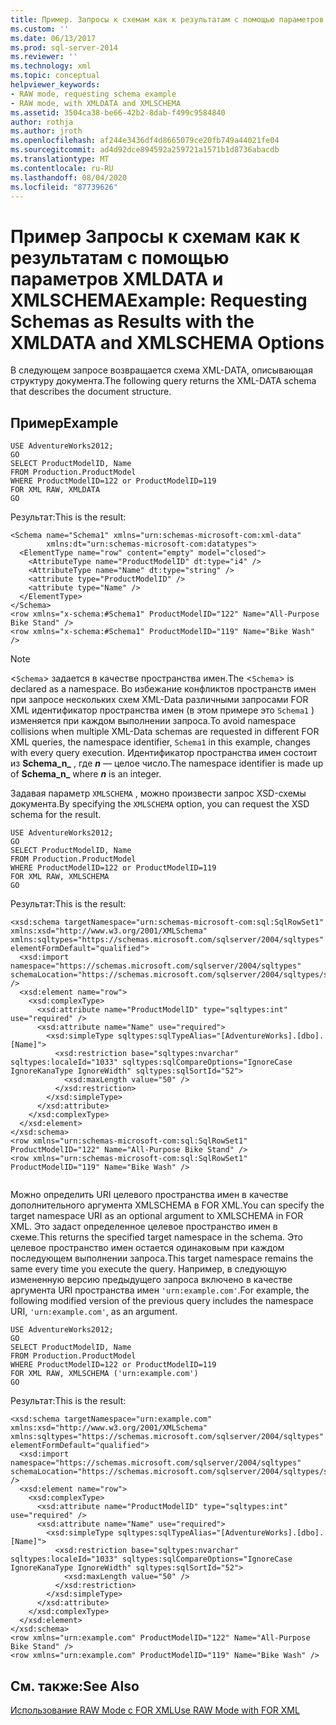```yaml
---
title: Пример. Запросы к схемам как к результатам с помощью параметров XMLDATA и XMLSCHEMA | Документация Майкрософт
ms.custom: ''
ms.date: 06/13/2017
ms.prod: sql-server-2014
ms.reviewer: ''
ms.technology: xml
ms.topic: conceptual
helpviewer_keywords:
- RAW mode, requesting schema example
- RAW mode, with XMLDATA and XMLSCHEMA
ms.assetid: 3504ca38-be66-42b2-8dab-f499c9584840
author: rothja
ms.author: jroth
ms.openlocfilehash: af244e3436df4d8665079ce20fb749a44021fe04
ms.sourcegitcommit: ad4d92dce894592a259721a1571b1d8736abacdb
ms.translationtype: MT
ms.contentlocale: ru-RU
ms.lasthandoff: 08/04/2020
ms.locfileid: "87739626"
---
```

# <a name="example-requesting-schemas-as-results-with-the-xmldata-and-xmlschema-options"></a><span data-ttu-id="72b0d-102">Пример Запросы к схемам как к результатам с помощью параметров XMLDATA и XMLSCHEMA</span><span class="sxs-lookup"><span data-stu-id="72b0d-102">Example: Requesting Schemas as Results with the XMLDATA and XMLSCHEMA Options</span></span>
  <span data-ttu-id="72b0d-103">В следующем запросе возвращается схема XML-DATA, описывающая структуру документа.</span><span class="sxs-lookup"><span data-stu-id="72b0d-103">The following query returns the XML-DATA schema that describes the document structure.</span></span>  
  
## <a name="example"></a><span data-ttu-id="72b0d-104">Пример</span><span class="sxs-lookup"><span data-stu-id="72b0d-104">Example</span></span>  
  
```  
USE AdventureWorks2012;  
GO  
SELECT ProductModelID, Name  
FROM Production.ProductModel  
WHERE ProductModelID=122 or ProductModelID=119  
FOR XML RAW, XMLDATA  
GO  
```  
  
 <span data-ttu-id="72b0d-105">Результат:</span><span class="sxs-lookup"><span data-stu-id="72b0d-105">This is the result:</span></span>  
  
```  
<Schema name="Schema1" xmlns="urn:schemas-microsoft-com:xml-data"   
        xmlns:dt="urn:schemas-microsoft-com:datatypes">  
  <ElementType name="row" content="empty" model="closed">  
    <AttributeType name="ProductModelID" dt:type="i4" />  
    <AttributeType name="Name" dt:type="string" />  
    <attribute type="ProductModelID" />  
    <attribute type="Name" />  
  </ElementType>  
</Schema>  
<row xmlns="x-schema:#Schema1" ProductModelID="122" Name="All-Purpose Bike Stand" />  
<row xmlns="x-schema:#Schema1" ProductModelID="119" Name="Bike Wash" />  
```  
  
> [!NOTE]
>  <span data-ttu-id="72b0d-106"><`Schema`> задается в качестве пространства имен.</span><span class="sxs-lookup"><span data-stu-id="72b0d-106">The <`Schema`> is declared as a namespace.</span></span> <span data-ttu-id="72b0d-107">Во избежание конфликтов пространств имен при запросе нескольких схем XML-Data различными запросами FOR XML идентификатор пространства имен (в этом примере это `Schema1` ) изменяется при каждом выполнении запроса.</span><span class="sxs-lookup"><span data-stu-id="72b0d-107">To avoid namespace collisions when multiple XML-Data schemas are requested in different FOR XML queries, the namespace identifier, `Schema1` in this example, changes with every query execution.</span></span> <span data-ttu-id="72b0d-108">Идентификатор пространства имен состоит из **Schema_n_** , где **_n_** — целое число.</span><span class="sxs-lookup"><span data-stu-id="72b0d-108">The namespace identifier is made up of **Schema_n_** where **_n_** is an integer.</span></span>  
  
 <span data-ttu-id="72b0d-109">Задавая параметр `XMLSCHEMA` , можно произвести запрос XSD-схемы документа.</span><span class="sxs-lookup"><span data-stu-id="72b0d-109">By specifying the `XMLSCHEMA` option, you can request the XSD schema for the result.</span></span>  
  
```  
USE AdventureWorks2012;  
GO  
SELECT ProductModelID, Name  
FROM Production.ProductModel  
WHERE ProductModelID=122 or ProductModelID=119  
FOR XML RAW, XMLSCHEMA  
GO  
```  
  
 <span data-ttu-id="72b0d-110">Результат:</span><span class="sxs-lookup"><span data-stu-id="72b0d-110">This is the result:</span></span>  
  
```  
<xsd:schema targetNamespace="urn:schemas-microsoft-com:sql:SqlRowSet1" xmlns:xsd="http://www.w3.org/2001/XMLSchema" xmlns:sqltypes="https://schemas.microsoft.com/sqlserver/2004/sqltypes" elementFormDefault="qualified">  
  <xsd:import namespace="https://schemas.microsoft.com/sqlserver/2004/sqltypes" schemaLocation="https://schemas.microsoft.com/sqlserver/2004/sqltypes/sqltypes.xsd" />  
  <xsd:element name="row">  
    <xsd:complexType>  
      <xsd:attribute name="ProductModelID" type="sqltypes:int" use="required" />  
      <xsd:attribute name="Name" use="required">  
        <xsd:simpleType sqltypes:sqlTypeAlias="[AdventureWorks].[dbo].[Name]">  
          <xsd:restriction base="sqltypes:nvarchar" sqltypes:localeId="1033" sqltypes:sqlCompareOptions="IgnoreCase IgnoreKanaType IgnoreWidth" sqltypes:sqlSortId="52">  
            <xsd:maxLength value="50" />  
          </xsd:restriction>  
        </xsd:simpleType>  
      </xsd:attribute>  
    </xsd:complexType>  
  </xsd:element>  
</xsd:schema>  
<row xmlns="urn:schemas-microsoft-com:sql:SqlRowSet1" ProductModelID="122" Name="All-Purpose Bike Stand" />  
<row xmlns="urn:schemas-microsoft-com:sql:SqlRowSet1" ProductModelID="119" Name="Bike Wash" />  
  
```  
  
 <span data-ttu-id="72b0d-111">Можно определить URI целевого пространства имен в качестве дополнительного аргумента XMLSCHEMA в FOR XML.</span><span class="sxs-lookup"><span data-stu-id="72b0d-111">You can specify the target namespace URI as an optional argument to XMLSCHEMA in FOR XML.</span></span> <span data-ttu-id="72b0d-112">Это задаст определенное целевое пространство имен в схеме.</span><span class="sxs-lookup"><span data-stu-id="72b0d-112">This returns the specified target namespace in the schema.</span></span> <span data-ttu-id="72b0d-113">Это целевое пространство имен остается одинаковым при каждом последующем выполнении запроса.</span><span class="sxs-lookup"><span data-stu-id="72b0d-113">This target namespace remains the same every time you execute the query.</span></span> <span data-ttu-id="72b0d-114">Например, в следующую измененную версию предыдущего запроса включено в качестве аргумента URI пространства имен `'urn:example.com'`.</span><span class="sxs-lookup"><span data-stu-id="72b0d-114">For example, the following modified version of the previous query includes the namespace URI, `'urn:example.com'`, as an argument.</span></span>  
  
```  
USE AdventureWorks2012;  
GO  
SELECT ProductModelID, Name  
FROM Production.ProductModel  
WHERE ProductModelID=122 or ProductModelID=119  
FOR XML RAW, XMLSCHEMA ('urn:example.com')  
GO  
```  
  
 <span data-ttu-id="72b0d-115">Результат:</span><span class="sxs-lookup"><span data-stu-id="72b0d-115">This is the result:</span></span>  
  
```  
<xsd:schema targetNamespace="urn:example.com" xmlns:xsd="http://www.w3.org/2001/XMLSchema" xmlns:sqltypes="https://schemas.microsoft.com/sqlserver/2004/sqltypes" elementFormDefault="qualified">  
  <xsd:import namespace="https://schemas.microsoft.com/sqlserver/2004/sqltypes" schemaLocation="https://schemas.microsoft.com/sqlserver/2004/sqltypes/sqltypes.xsd" />  
  <xsd:element name="row">  
    <xsd:complexType>  
      <xsd:attribute name="ProductModelID" type="sqltypes:int" use="required" />  
      <xsd:attribute name="Name" use="required">  
        <xsd:simpleType sqltypes:sqlTypeAlias="[AdventureWorks].[dbo].[Name]">  
          <xsd:restriction base="sqltypes:nvarchar" sqltypes:localeId="1033" sqltypes:sqlCompareOptions="IgnoreCase IgnoreKanaType IgnoreWidth" sqltypes:sqlSortId="52">  
            <xsd:maxLength value="50" />  
          </xsd:restriction>  
        </xsd:simpleType>  
      </xsd:attribute>  
    </xsd:complexType>  
  </xsd:element>  
</xsd:schema>  
<row xmlns="urn:example.com" ProductModelID="122" Name="All-Purpose Bike Stand" />  
<row xmlns="urn:example.com" ProductModelID="119" Name="Bike Wash" />  
```  
  
## <a name="see-also"></a><span data-ttu-id="72b0d-116">См. также:</span><span class="sxs-lookup"><span data-stu-id="72b0d-116">See Also</span></span>  
 [<span data-ttu-id="72b0d-117">Использование RAW Mode с FOR XML</span><span class="sxs-lookup"><span data-stu-id="72b0d-117">Use RAW Mode with FOR XML</span></span>](use-raw-mode-with-for-xml.md)  
  
  
